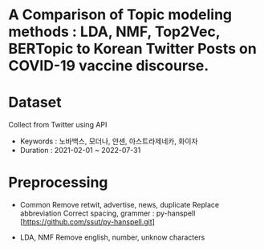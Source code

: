 # A Comparison of Topic modeling methods : LDA, NMF, Top2Vec, BERTopic to Korean Twitter Posts on COVID-19 vaccine discourse.

# Dataset
Collect from Twitter using API 
- Keywords : 노바백스, 모더나, 얀센, 아스트라제네카, 화이자
- Duration : 2021-02-01 ~ 2022-07-31

# Preprocessing
- Common 
Remove retwit, advertise, news, duplicate
Replace abbreviation
Correct spacing, grammer : py-hanspell [https://github.com/ssut/py-hanspell.git]

- LDA, NMF
Remove english, number, unknow characters


